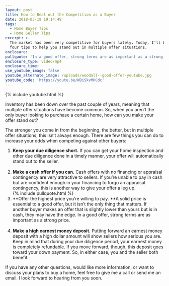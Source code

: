 ```yaml
---
layout: post
title: How to Beat out the Competition as a Buyer
date: 2018-03-19 19:14:49
tags:
  - Home Buyer Tips
  - Home Seller Tips
excerpt: >-
  The market has been very competitive for buyers lately. Today, I’ll be sharing
  four tips to help you stand out in multiple offer situations.
enclosure:
pullquote: 'In a good offer, strong terms are as important as a strong price.'
enclosure_type: video/mp4
enclosure_time:
use_youtube_image: false
youtube_alternate_image: /uploads/woodall--good-offer-youtube.jpg
youtube_code: 'https://youtu.be/WDiSkvMHCdc'
---
```


{% include youtube.html %}

Inventory has been down over the past couple of years, meaning that multiple offer situations have become common. So, when you aren’t the only buyer looking to purchase a certain home, how can you make your offer stand out?&nbsp;

The stronger you come in from the beginning, the better, but in multiple offer situations, this isn’t always enough. There are few things you can do to increase your odds when competing against other buyers:

1. **Keep your due diligence short.** If you can get your home inspection and other due diligence done in a timely manner, your offer will automatically stand out to the seller.&nbsp;<br>&nbsp;
2. **Make a cash offer if you can.** Cash offers with no financing or appraisal contingency are very attractive to sellers. If you’re unable to pay in cash but are confident enough in your financing to forgo an appraisal contingency, this is another way to give your offer a leg up.<br>{% include pullquote.html %}
3. **Offer the highest price you’re willing to pay.&nbsp;**A solid price is essential to a good offer, but it isn’t the only thing that matters. If another buyer makes an offer that is slightly lower than yours but is in cash, they may have the edge. In a good offer, strong terms are as important as a strong price.<br>&nbsp;
4. **Make a high earnest money deposit.** Putting forward an earnest money deposit with a high dollar amount will show sellers how serious you are. Keep in mind that during your due diligence period, your earnest money is completely refundable. If you move forward, though, this deposit goes toward your down payment. So, in either case, you and the seller both benefit.&nbsp;

If you have any other questions, would like more information, or want to discuss your plans to buy a home, feel free to give me a call or send me an email. I look forward to hearing from you soon.